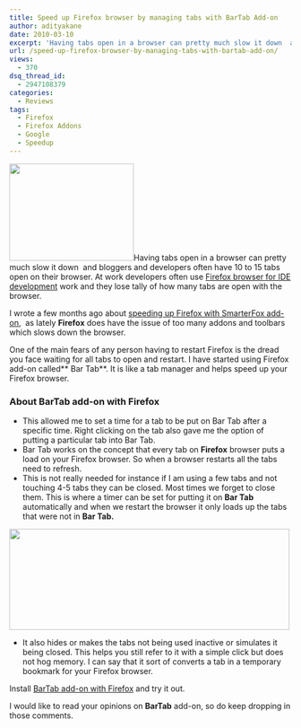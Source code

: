 ```yaml
---
title: Speed up Firefox browser by managing tabs with BarTab Add-on
author: adityakane
date: 2010-03-10
excerpt: 'Having tabs open in a browser can pretty much slow it down  and bloggers and developers often have 10 to 15 tabs open on their browser. Firefox is pretty much a favorite and one of the main fears of any person having to restart Firefox is the dread you face waiting for all tabs to open and restart.'
url: /speed-up-firefox-browser-by-managing-tabs-with-bartab-add-on/
views:
  - 370
dsq_thread_id:
  - 2947108379
categories:
  - Reviews
tags:
  - Firefox
  - Firefox Addons
  - Google
  - Speedup
---
```

<a rel="attachment wp-att-21592" href="http://devilsworkshop.org/speed-up-firefox-browser-by-managing-tabs-with-bartab-add-on/bartab/"><img class="size-full wp-image-21592 alignright" title="Use BarTab for managing tabs with Firefox tabs." src="http://cdn.devilsworkshop.org/files/2010/03/Bartab.png" alt="" width="222" height="173" /></a>Having tabs open in a browser can pretty much slow it down  and bloggers and developers often have 10 to 15 tabs open on their browser. At work developers often use [Firefox browser for IDE development][1] work and they lose tally of how many tabs are open with the browser.

I wrote a few months ago about [speeding up Firefox with SmarterFox add-on][2],  as lately **Firefox** does have the issue of too many addons and toolbars which slows down the browser.

One of the main fears of any person having to restart Firefox is the dread you face waiting for all tabs to open and restart. I have started using Firefox add-on called** Bar Tab**. It is like a tab manager and helps speed up your Firefox browser.

### **About BarTab add-on with Firefox**

  * This allowed me to set a time for a tab to be put on Bar Tab after a specific time. Right clicking on the tab also gave me the option of putting a particular tab into Bar Tab.
  * Bar Tab works on the concept that every tab on **Firefox** browser puts a load on your Firefox browser. So when a browser restarts all the tabs need to refresh.
  * This is not really needed for instance if I am using a few tabs and not touching 4-5 tabs they can be closed. Most times we forget to close them. This is where a timer can be set for putting it on **Bar Tab** automatically and when we restart the browser it only loads up the tabs that were not in **Bar Tab.**

<a rel="attachment wp-att-21597" href="http://devilsworkshop.org/speed-up-firefox-browser-by-managing-tabs-with-bartab-add-on/bartab_set_time/"><img class="alignnone size-full wp-image-21597" title="set time with BarTab addon for firefox" src="http://cdn.devilsworkshop.org/files/2010/03/bartab_set_time.png" alt="" width="500" height="180" /></a>

  * It also hides or makes the tabs not being used inactive or simulates it being closed. This helps you still refer to it with a simple click but does not hog memory. I can say that it sort of converts a tab in a temporary bookmark for your Firefox browser.

Install <a href="https://addons.mozilla.org/en-US/firefox/addon/67651" onclick="_gaq.push(['_trackEvent', 'outbound-article', 'https://addons.mozilla.org/en-US/firefox/addon/67651', 'BarTab add-on with Firefox']);" >BarTab add-on with Firefox</a> and try it out.

I would like to read your opinions on **BarTab** add-on, so do keep dropping in those comments.

 [1]: http://devilsworkshop.org/setting-up-firefox-as-ide-for-firefox-extension-development-firefox-developers/
 [2]: http://devilsworkshop.org/smarter-fox-firefox-add-on-to-speed-up-your-browsing-experiance/
